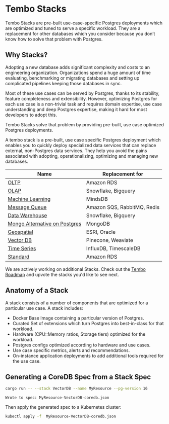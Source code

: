 # Tembo Stacks

Tembo Stacks are pre-built use-case-specific Postgres deployments which are optimized and tuned to serve a specific workload. They are a replacement for other databases which you consider because you don’t know how to solve that problem with Postgres.

## Why Stacks?

Adopting a new database adds significant complexity and costs to an engineering organization. Organizations spend a huge amount of time evaluating, benchmarking or migrating databases and setting up complicated pipelines keeping those databases in sync.

Most of these use cases can be served by Postgres, thanks to its stability, feature completeness and extensibility. However, optimizing Postgres for each use case is a non-trivial task and requires domain expertise, use case understanding and deep Postgres expertise, making it hard for most developers to adopt this.

Tembo Stacks solve that problem by providing pre-built, use case optimized Postgres deployments.

A tembo stack is a pre-built, use case specific Postgres deployment which enables you to quickly deploy specialized data services that can replace external, non-Postgres data services. They help you avoid the pains associated with adopting, operationalizing, optimizing and managing new databases.

|Name|Replacement for|
|----|---------------|
|[OLTP](./src/stacks/specs/oltp.yaml)| Amazon RDS |
|[OLAP](./src/stacks/specs/olap.yaml)| Snowflake, Bigquery |
|[Machine Learning](./src/stacks/specs/machine_learning.yaml)| MindsDB |
|[Message Queue](./src/stacks/specs/message_queue.yaml)| Amazon SQS, RabbitMQ, Redis |
|[Data Warehouse](./src/stacks/specs/data_warehouse.yaml)| Snowflake, Bigquery |
|[Mongo Alternative on Postgres](./src/stacks/specs/mongo_alternative.yaml)| MongoDB |
|[Geospatial](./src/stacks/specs/gis.yaml)| ESRI, Oracle |
|[Vector DB](./src/stacks/specs/vectordb.yaml)| Pinecone, Weaviate |
|[Time Series](./src/stacks/specs/timeseries.yaml)| InfluxDB, TimescaleDB |
|[Standard](./src/stacks/specs/standard.yaml)| Amazon RDS |

We are actively working on additional Stacks. Check out the [Tembo Roadmap](https://roadmap.tembo.io/roadmap) and upvote the stacks you'd like to see next.

## Anatomy of a Stack

A stack consists of a number of components that are optimized for a particular use case. A stack includes:

* Docker Base Image containing a particular version of Postgres.
* Curated Set of extensions which turn Postgres into best-in-class for that workload.
* Hardware (CPU::Memory ratios, Storage tiers) optimized for the workload.
* Postgres configs optimized according to hardware and use cases.
* Use case specific metrics, alerts and recommendations.
* On-instance application deployments to add additional tools required for the use case.

## Generating a CoreDB Spec from a Stack Spec

```bash
cargo run -- --stack VectorDB --name MyResource --pg-version 16
```

```text
Wrote to spec: MyResource-VectorDB-coredb.json
```

Then apply the generated spec to a Kubernetes cluster:

```bash
kubectl apply -f  MyResource-VectorDB-coredb.json
```
